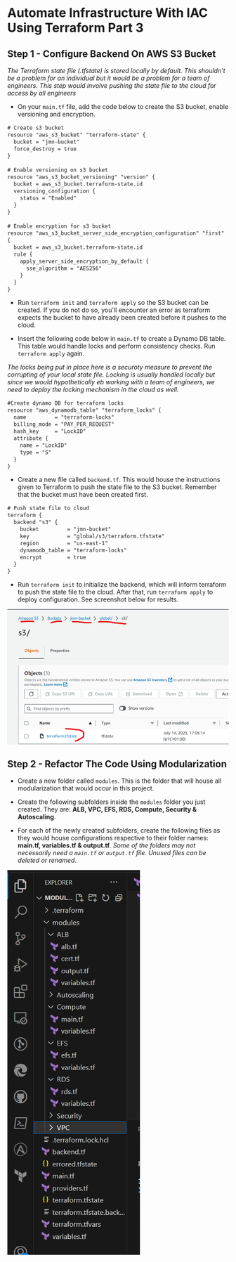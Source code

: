 # Automate Infrastructure With IAC Using Terraform Part 3

**Step 1 - Configure Backend On AWS S3 Bucket**
---

*The Terraform state file (.tfstate) is stored locally by default. This shouldn't be a problem for an individual but it would be a problem for a team of engineers. This step would involve pushing the state file to the cloud for access by all engineers*

- On your `main.tf` file, add the code below to create the S3 bucket, enable versioning and encryption.

```
# Create s3 bucket
resource "aws_s3_bucket" "terraform-state" {
  bucket = "jmn-bucket"
  force_destroy = true
}

# Enable versioning on s3 bucket
resource "aws_s3_bucket_versioning" "version" {
  bucket = aws_s3_bucket.terraform-state.id
  versioning_configuration {
    status = "Enabled"
  }
}

# Enable encryption for s3 bucket
resource "aws_s3_bucket_server_side_encryption_configuration" "first" {
  bucket = aws_s3_bucket.terraform-state.id
  rule {
    apply_server_side_encryption_by_default {
      sse_algorithm = "AES256"
    }
  }
}
```

- Run `terraform init` and `terraform apply` so the S3 bucket can be created. If you do not do so, you'll encounter an error as terraform expects the bucket to have already been created before it pushes to the cloud.

- Insert the following code below in `main.tf` to create a Dynamo DB table. This table would handle locks and perform consistency checks. Run `terraform apply` again.

*The locks being put in place here is a securoty measure to prevent the corrupting of your local state file. Locking is usually handled locally but since we would hypothetically eb working with a team of engineers, we need to deploy the locking mechanism in the cloud as well.*

```
#Create dynamo DB for terraform locks
resource "aws_dynamodb_table" "terraform_locks" {
  name         = "terraform-locks"
  billing_mode = "PAY_PER_REQUEST"
  hash_key     = "LockID"
  attribute {
    name = "LockID"
    type = "S"
  }
}
```

- Create a new file called `backend.tf`. This would house the instructions given to Terraform to push the state file to the S3 bucket. Remember that the bucket must have been created first.

```
# Push state file to cloud
terraform {
  backend "s3" {
    bucket         = "jmn-bucket"
    key            = "global/s3/terraform.tfstate"
    region         = "us-east-1"
    dynamodb_table = "terraform-locks"
    encrypt        = true
  }
}
```

- Run `terraform init` to initialize the backend, which will inform terraform to push the state file to the cloud. After that, run `terraform apply` to deploy configuration. See screenshot below for results.

![Terraform State](images/tfstate.png)

**Step 2 - Refactor The Code Using Modularization**
---

- Create a new folder called `modules`. This is the folder that will house all modularization that would occur in this project.

- Create the following subfolders inside the `modules` folder you just created. They are: **ALB, VPC, EFS, RDS, Compute, Security & Autoscaling**.

- For each of the newly created subfolders, create the following files as they would house configurations respective to their folder names: **main.tf, variables.tf & output.tf**. *Some of the folders may not necessarily need a `main.tf` or `output.tf` file. Unused files can be deleted or renamed*.

![Folder Structure](images/structure.png)

